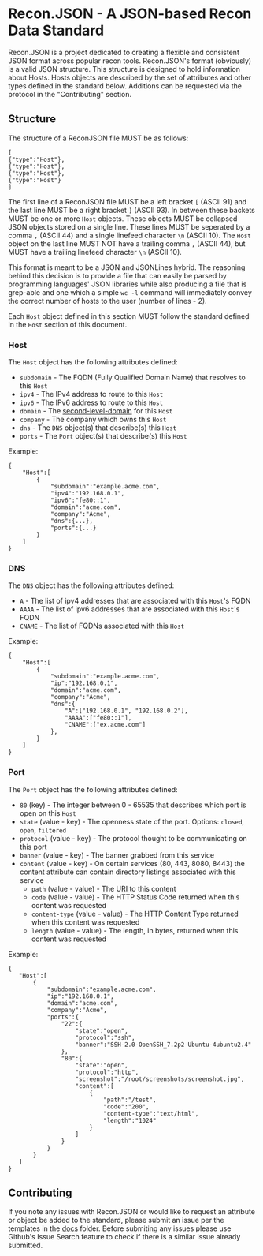 # Recon.JSON - A JSON-based Recon Data Standard
Recon.JSON is a project dedicated to creating a flexible and consistent JSON format across popular recon tools. Recon.JSON's format (obviously) is a valid JSON structure. This structure is designed to hold information about Hosts. Hosts objects are described by the set of attributes and other types defined in the standard below. Additions can be requested via the protocol in the "Contributing" section. 

## Structure
The structure of a ReconJSON file MUST be as follows:
```
[
{"type":"Host"},
{"type":"Host"},
{"type":"Host"},
{"type":"Host"}
]
```
The first line of a ReconJSON file MUST be a left bracket ```[``` (ASCII 91) and the last line MUST be a right bracket ```]``` (ASCII 93). In between these backets MUST be one or more ```Host``` objects. These objects MUST be collapsed JSON objects stored on a single line. These lines MUST be seperated by a comma ```,``` (ASCII 44) and a single linefeed character ```\n``` (ASCII 10). The ```Host``` object on the last line MUST NOT have a trailing comma ```,``` (ASCII 44), but MUST have a trailing linefeed character ```\n``` (ASCII 10).

This format is meant to be a JSON and JSONLines hybrid. The reasoning behind this decision is to provide a file that can easily be parsed by programming languages' JSON libraries while also producing a file that is grep-able and one which a simple ```wc -l``` command will immediately convey the correct number of hosts to the user (number of lines - 2). 

Each ```Host``` object defined in this section MUST follow the standard defined in the ```Host``` section of this document. 

### Host
The ```Host``` object has the following attributes defined:
* ```subdomain``` - The FQDN (Fully Qualified Domain Name) that resolves to this ```Host```
* ```ipv4``` - The IPv4 address to route to this ```Host```
* ```ipv6``` - The IPv6 address to route to this ```Host```
* ```domain``` - The [second-level-domain](https://en.wikipedia.org/wiki/Second-level_domain) for this ```Host```
* ```company``` - The company which owns this ```Host``` 
* ```dns``` - The ```DNS``` object(s) that describe(s) this ```Host```
* ```ports``` - The ```Port``` object(s) that describe(s) this ```Host```

Example:
```
{
	"Host":[
		{
			"subdomain":"example.acme.com",
			"ipv4":"192.168.0.1",
			"ipv6":"fe80::1",
			"domain":"acme.com",
			"company":"Acme",
			"dns":{...},
			"ports":{...}
		}
	]
}

```
### DNS
The ```DNS``` object has the following attributes defined:
* ```A``` - The list of ipv4 addresses that are associated with this ```Host```'s FQDN
* ```AAAA``` - The list of ipv6 addresses that are associated with this ```Host```'s FQDN
* ```CNAME``` - The list of FQDNs associated with this ```Host```

Example:
```
{
	"Host":[
		{
			"subdomain":"example.acme.com",
			"ip":"192.168.0.1",
			"domain":"acme.com",
			"company":"Acme",
			"dns":{
				"A":["192.168.0.1", "192.168.0.2"],
				"AAAA":["fe80::1"],
				"CNAME":["ex.acme.com"]
			},
		}
	]
}
```


### Port
The ```Port``` object has the following attributes defined:
* ```80``` (key) - The integer between 0 - 65535 that describes which port is open on this ```Host```
* ```state``` (value - key) - The openness state of the port. Options: ```closed```, ```open```, ```filtered```
* ```protocol``` (value - key) - The protocol thought to be communicating on this port
* ```banner``` (value - key) - The banner grabbed from this service
* ```content``` (value - key) - On certain services (80, 443, 8080, 8443) the content attribute can contain directory listings associated with this service
    * ```path``` (value - value) - The URI to this content
    * ```code``` (value - value) - The HTTP Status Code returned when this content was requested
    * ```content-type``` (value - value) - The HTTP Content Type returned when this content was requested
    * ```length``` (value - value) - The length, in bytes, returned when this content was requested
 
 Example:
 ```
 {
	"Host":[
		{
			"subdomain":"example.acme.com",
			"ip":"192.168.0.1",
			"domain":"acme.com",
			"company":"Acme",
			"ports":{
				"22":{
					"state":"open",
					"protocol":"ssh",
					"banner":"SSH-2.0-OpenSSH_7.2p2 Ubuntu-4ubuntu2.4"
				},
				"80":{
					"state":"open",
					"protocol":"http",
					"screenshot":"/root/screenshots/screenshot.jpg",
					"content":[
						{
							"path":"/test",
							"code":"200",
							"content-type":"text/html",
							"length":"1024"
						} 
					]
				}
			}
		}
	]
}
```
## Contributing
If you note any issues with Recon.JSON or would like to request an attribute or object be added to the standard, please submit an issue per the templates in the [docs](https://github.com/Rhynorater/reconjson/tree/master/docs) folder. Before submiting any issues please use Github's Issue Search feature to check if there is a similar issue already submitted. 
